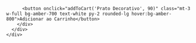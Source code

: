           <button onclick="addToCart('Prato Decorativo', 90)" class="mt-3 w-full bg-amber-700 text-white py-2 rounded-lg hover:bg-amber-800">Adicionar ao Carrinho</button>
        </div>
      </div>
    </div>
  </section>
